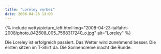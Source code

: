 ```yaml
---
title: "Loreley vorbei"
date: 2008-04-26 13:00
---
```


{% include wetty/picture_left.html img="2008-04-23-talfahrt-2008/photo_042608_005_7568317240_o.jpg" alt="Loreley" %}


Die Loreley ist erfolgreich passiert. Das Wetter wird zunehmend besser. Die ersten sitzen im T-Shirt da. Die Sonnencreme macht die Runde.
